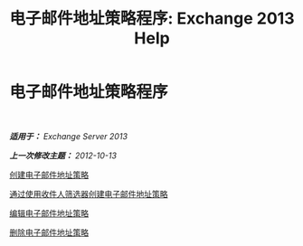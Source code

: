 ﻿---
title: '电子邮件地址策略程序: Exchange 2013 Help'
TOCTitle: 电子邮件地址策略程序
ms:assetid: 7b49b51d-265e-4857-a283-4368e858f8a5
ms:mtpsurl: https://technet.microsoft.com/zh-cn/library/Aa998940(v=EXCHG.150)
ms:contentKeyID: 50491040
ms.date: 01/11/2018
mtps_version: v=EXCHG.150
ms.translationtype: HT
---

# 电子邮件地址策略程序

 

_**适用于：** Exchange Server 2013_

_**上一次修改主题：** 2012-10-13_

[创建电子邮件地址策略](create-an-email-address-policy-exchange-2013-help.md)

[通过使用收件人筛选器创建电子邮件地址策略](create-an-email-address-policy-by-using-recipient-filters-exchange-2013-help.md)

[编辑电子邮件地址策略](edit-an-email-address-policy-exchange-2013-help.md)

[删除电子邮件地址策略](remove-an-email-address-policy-exchange-2013-help.md)


